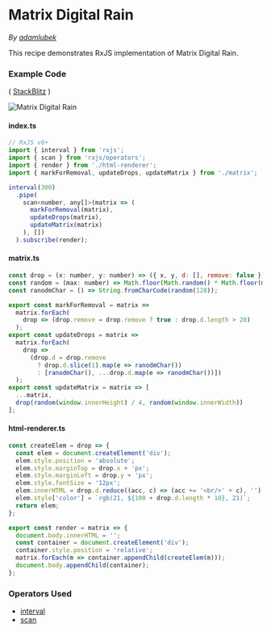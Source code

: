 # Matrix Digital Rain

_By [adamlubek](https://github.com/adamlubek)_

This recipe demonstrates RxJS implementation of Matrix Digital Rain.



### Example Code

( [StackBlitz](https://stackblitz.com/edit/rxjs-matrix?file=index.ts) )

![Matrix Digital Rain](https://drive.google.com/uc?export=view&id=1ZEyGvICTosGA58SVWq8kBK8mBWyEpk9T)

#### index.ts

```js
// RxJS v6+
import { interval } from 'rxjs';
import { scan } from 'rxjs/operators';
import { render } from './html-renderer';
import { markForRemoval, updateDrops, updateMatrix } from './matrix';

interval(300)
  .pipe(
    scan<number, any[]>(matrix => (
      markForRemoval(matrix),
      updateDrops(matrix),
      updateMatrix(matrix)
    ), [])
  ).subscribe(render);
```

#### matrix.ts

```js
const drop = (x: number, y: number) => ({ x, y, d: [], remove: false });
const random = (max: number) => Math.floor(Math.random() * Math.floor(max));
const ranodmChar = () => String.fromCharCode(random(128));

export const markForRemoval = matrix =>
  matrix.forEach(
    drop => (drop.remove = drop.remove ? true : drop.d.length > 20)
  );
export const updateDrops = matrix =>
  matrix.forEach(
    drop =>
      (drop.d = drop.remove
        ? drop.d.slice(1).map(e => ranodmChar())
        : [ranodmChar(), ...drop.d.map(e => ranodmChar())])
  );
export const updateMatrix = matrix => [
  ...matrix,
  drop(random(window.innerHeight) / 4, random(window.innerWidth))
];
```

#### html-renderer.ts

```js
const createElem = drop => {
  const elem = document.createElement('div');
  elem.style.position = 'absolute';
  elem.style.marginTop = drop.x + 'px';
  elem.style.marginLeft = drop.y + 'px';
  elem.style.fontSize = '12px';
  elem.innerHTML = drop.d.reduce((acc, c) => (acc += '<br/>' + c), '');
  elem.style['color'] = `rgb(21, ${100 + drop.d.length * 10}, 21)`;
  return elem;
};

export const render = matrix => {
  document.body.innerHTML = '';
  const container = document.createElement('div');
  container.style.position = 'relative';
  matrix.forEach(m => container.appendChild(createElem(m)));
  document.body.appendChild(container);
};
```

### Operators Used

- [interval](../operators/creation/interval.md)
- [scan](../operators/transformation/scan.md)
